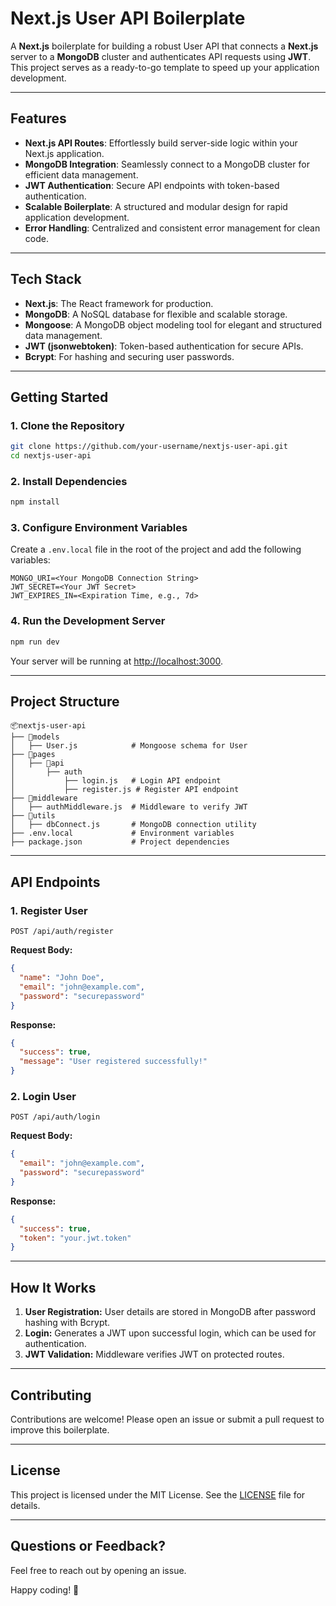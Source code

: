 # Next.js User API Boilerplate

A **Next.js** boilerplate for building a robust User API that connects a **Next.js** server to a **MongoDB** cluster and authenticates API requests using **JWT**. This project serves as a ready-to-go template to speed up your application development.

---

## Features

- **Next.js API Routes**: Effortlessly build server-side logic within your Next.js application.
- **MongoDB Integration**: Seamlessly connect to a MongoDB cluster for efficient data management.
- **JWT Authentication**: Secure API endpoints with token-based authentication.
- **Scalable Boilerplate**: A structured and modular design for rapid application development.
- **Error Handling**: Centralized and consistent error management for clean code.

---

## Tech Stack

- **Next.js**: The React framework for production.
- **MongoDB**: A NoSQL database for flexible and scalable storage.
- **Mongoose**: A MongoDB object modeling tool for elegant and structured data management.
- **JWT (jsonwebtoken)**: Token-based authentication for secure APIs.
- **Bcrypt**: For hashing and securing user passwords.

---

## Getting Started

### 1. Clone the Repository

```bash
git clone https://github.com/your-username/nextjs-user-api.git
cd nextjs-user-api
```

### 2. Install Dependencies

```bash
npm install
```

### 3. Configure Environment Variables

Create a `.env.local` file in the root of the project and add the following variables:

```env
MONGO_URI=<Your MongoDB Connection String>
JWT_SECRET=<Your JWT Secret>
JWT_EXPIRES_IN=<Expiration Time, e.g., 7d>
```

### 4. Run the Development Server

```bash
npm run dev
```

Your server will be running at [http://localhost:3000](http://localhost:3000).

---

## Project Structure

```plaintext
📦nextjs-user-api
├── 📂models
│   ├── User.js            # Mongoose schema for User
├── 📂pages
│   ├── 📂api
│       ├── auth
│           ├── login.js   # Login API endpoint
│           ├── register.js # Register API endpoint
├── 📂middleware
│   ├── authMiddleware.js  # Middleware to verify JWT
├── 📂utils
│   ├── dbConnect.js       # MongoDB connection utility
├── .env.local             # Environment variables
├── package.json           # Project dependencies
```

---

## API Endpoints

### 1. **Register User**

`POST /api/auth/register`

**Request Body:**

```json
{
  "name": "John Doe",
  "email": "john@example.com",
  "password": "securepassword"
}
```

**Response:**

```json
{
  "success": true,
  "message": "User registered successfully!"
}
```

### 2. **Login User**

`POST /api/auth/login`

**Request Body:**

```json
{
  "email": "john@example.com",
  "password": "securepassword"
}
```

**Response:**

```json
{
  "success": true,
  "token": "your.jwt.token"
}
```

---

## How It Works

1. **User Registration:** User details are stored in MongoDB after password hashing with Bcrypt.
2. **Login:** Generates a JWT upon successful login, which can be used for authentication.
3. **JWT Validation:** Middleware verifies JWT on protected routes.

---

## Contributing

Contributions are welcome! Please open an issue or submit a pull request to improve this boilerplate.

---

## License

This project is licensed under the MIT License. See the [LICENSE](LICENSE) file for details.

---

## Questions or Feedback?

Feel free to reach out by opening an issue.

Happy coding! 🎉

